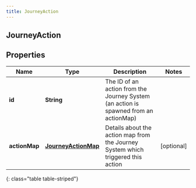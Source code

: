 ```yaml
---
title: JourneyAction
---
```

## JourneyAction


## Properties

| Name | Type | Description | Notes |
| ------------ | ------------- | ------------- | ------------- |
| **id** | **String** | The ID of an action from the Journey System (an action is spawned from an actionMap) |  |
| **actionMap** | [**JourneyActionMap**](JourneyActionMap.html) | Details about the action map from the Journey System which triggered this action |  [optional] |
{: class="table table-striped"}



